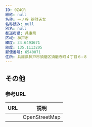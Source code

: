 ```yaml
---
ID: 0Z4CR
総称: null
名称: 一ノ谷 辨財天女
名称読み: null
別名: null
都道府県: 兵庫県
区域: 神戸市
緯度: 34.6493671
経度: 135.1113205
郵便番号: 6540071
住所: 兵庫県神戸市須磨区須磨寺町４丁目６−８
---
```


## その他

### 参考URL

| URL | 説明          |
| --- | ------------- |
|     | OpenStreetMap |
